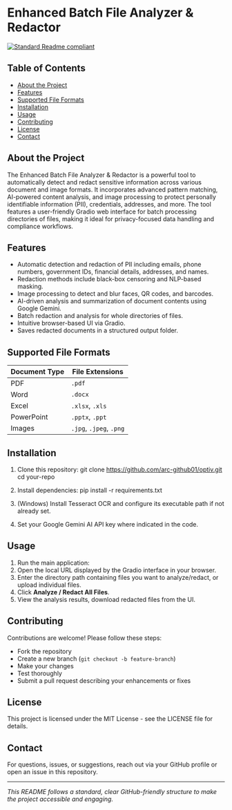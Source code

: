 # Enhanced Batch File Analyzer & Redactor

[![Standard Readme compliant](https://img.shields.io/badge/readme%20style-standard-brightgreen.svg?style=flat-square)](https://github.com/RichardLitt/standard-readme)

## Table of Contents
- [About the Project](#about-the-project)
- [Features](#features)
- [Supported File Formats](#supported-file-formats)
- [Installation](#installation)
- [Usage](#usage)
- [Contributing](#contributing)
- [License](#license)
- [Contact](#contact)

## About the Project
The Enhanced Batch File Analyzer & Redactor is a powerful tool to automatically detect and redact sensitive information across various document and image formats. It incorporates advanced pattern matching, AI-powered content analysis, and image processing to protect personally identifiable information (PII), credentials, addresses, and more. The tool features a user-friendly Gradio web interface for batch processing directories of files, making it ideal for privacy-focused data handling and compliance workflows.

## Features
- Automatic detection and redaction of PII including emails, phone numbers, government IDs, financial details, addresses, and names.
- Redaction methods include black-box censoring and NLP-based masking.
- Image processing to detect and blur faces, QR codes, and barcodes.
- AI-driven analysis and summarization of document contents using Google Gemini.
- Batch redaction and analysis for whole directories of files.
- Intuitive browser-based UI via Gradio.
- Saves redacted documents in a structured output folder.

## Supported File Formats
| Document Type | File Extensions             |
| ------------- | -------------------------- |
| PDF           | `.pdf`                     |
| Word          | `.docx`                    |
| Excel         | `.xlsx`, `.xls`            |
| PowerPoint    | `.pptx`, `.ppt`            |
| Images        | `.jpg`, `.jpeg`, `.png`    |

## Installation
1. Clone this repository:
git clone https://github.com/arc-github01/optiv.git
cd your-repo

2. Install dependencies:
pip install -r requirements.txt

3. (Windows) Install Tesseract OCR and configure its executable path if not already set.
4. Set your Google Gemini AI API key where indicated in the code.

## Usage
1. Run the main application:
2. Open the local URL displayed by the Gradio interface in your browser.
3. Enter the directory path containing files you want to analyze/redact, or upload individual files.
4. Click **Analyze / Redact All Files**.
5. View the analysis results, download redacted files from the UI.

## Contributing
Contributions are welcome! Please follow these steps:
- Fork the repository
- Create a new branch (`git checkout -b feature-branch`)
- Make your changes
- Test thoroughly
- Submit a pull request describing your enhancements or fixes

## License
This project is licensed under the MIT License - see the LICENSE file for details.

## Contact
For questions, issues, or suggestions, reach out via your GitHub profile or open an issue in this repository.

---

*This README follows a standard, clear GitHub-friendly structure to make the project accessible and engaging.* 
